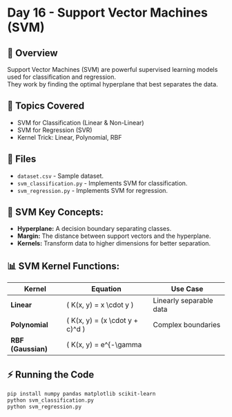 # Day 16 - Support Vector Machines (SVM)

## 📝 Overview
Support Vector Machines (SVM) are powerful supervised learning models used for classification and regression.  
They work by finding the optimal hyperplane that best separates the data.

## 📌 Topics Covered
- SVM for Classification (Linear & Non-Linear)
- SVM for Regression (SVR)
- Kernel Trick: Linear, Polynomial, RBF

## 📂 Files
- `dataset.csv` - Sample dataset.
- `svm_classification.py` - Implements SVM for classification.
- `svm_regression.py` - Implements SVM for regression.

## 🌟 SVM Key Concepts:
- **Hyperplane:** A decision boundary separating classes.
- **Margin:** The distance between support vectors and the hyperplane.
- **Kernels:** Transform data to higher dimensions for better separation.

## 📊 SVM Kernel Functions:
| Kernel | Equation | Use Case |
|--------|----------|----------|
| **Linear** | \( K(x, y) = x \cdot y \) | Linearly separable data |
| **Polynomial** | \( K(x, y) = (x \cdot y + c)^d \) | Complex boundaries |
| **RBF (Gaussian)** | \( K(x, y) = e^{-\gamma ||x - y||^2} \) | Non-linear separation |

## ⚡ Running the Code
```bash
pip install numpy pandas matplotlib scikit-learn
python svm_classification.py
python svm_regression.py
